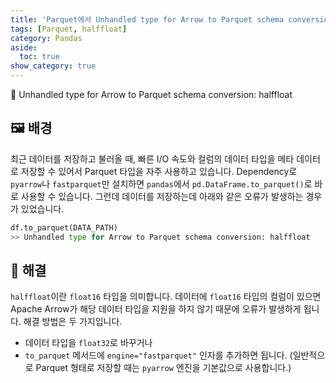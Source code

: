 ```yaml
---
title: 'Parquet에서 Unhandled type for Arrow to Parquet schema conversion - halffloat 이 발생할 때'
tags: [Parquet, halffloat]
category: Pandas
aside:
  toc: true
show_category: true
---
```


🤬 Unhandled type for Arrow to Parquet schema conversion: halffloat

<!--more-->


## 🖼 배경

최근 데이터를 저장하고 불러올 때, 빠른 I/O 속도와 컬럼의 데이터 타입을 메타 데이터로 저장할 수 있어서 Parquet 타입을 자주 사용하고 있습니다. Dependency로 `pyarrow`나 `fastparquet`만 설치하면 `pandas`에서 `pd.DataFrame.to_parquet()`로 바로 사용할 수 있습니다. 그런데 데이터를 저장하는데 아래와 같은 오류가 발생하는 경우가 있었습니다.

```python
df.to_parquet(DATA_PATH)
>> Unhandled type for Arrow to Parquet schema conversion: halffloat
```

## 🤔 해결

`halffloat`이란 `float16` 타입을 의미합니다. 데이터에 `float16` 타입의 컬럼이 있으면 Apache Arrow가 해당 데이터 타입을 지원을 하지 않기 때문에 오류가 발생하게 됩니다. 해결 방법은 두 가지입니다.
- 데이터 타입을 `float32`로 바꾸거나
- `to_parquet` 메서드에 `engine="fastparquet"` 인자를 추가하면 됩니다.
(일반적으로 Parquet 형태로 저장할 때는 `pyarrow` 엔진을 기본값으로 사용합니다.)